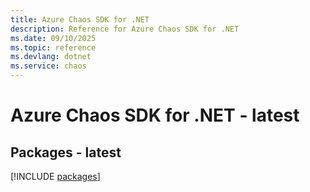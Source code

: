 ```yaml
---
title: Azure Chaos SDK for .NET
description: Reference for Azure Chaos SDK for .NET
ms.date: 09/10/2025
ms.topic: reference
ms.devlang: dotnet
ms.service: chaos
---
```

# Azure Chaos SDK for .NET - latest
## Packages - latest
[!INCLUDE [packages](chaos-index.md)]